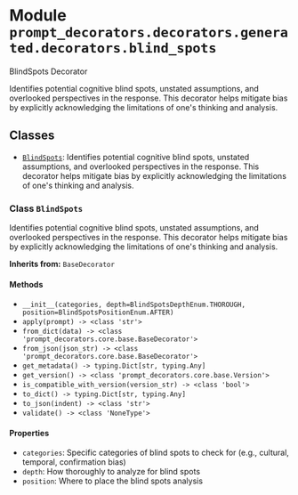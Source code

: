 # Module `prompt_decorators.decorators.generated.decorators.blind_spots`

BlindSpots Decorator

Identifies potential cognitive blind spots, unstated assumptions, and overlooked perspectives in the response. This decorator helps mitigate bias by explicitly acknowledging the limitations of one's thinking and analysis.

## Classes

- [`BlindSpots`](#class-blindspots): Identifies potential cognitive blind spots, unstated assumptions, and overlooked perspectives in the response. This decorator helps mitigate bias by explicitly acknowledging the limitations of one's thinking and analysis.

### Class `BlindSpots`

Identifies potential cognitive blind spots, unstated assumptions, and overlooked perspectives in the response. This decorator helps mitigate bias by explicitly acknowledging the limitations of one's thinking and analysis.

**Inherits from:** `BaseDecorator`

#### Methods

- `__init__(categories, depth=BlindSpotsDepthEnum.THOROUGH, position=BlindSpotsPositionEnum.AFTER)`
- `apply(prompt) -> <class 'str'>`
- `from_dict(data) -> <class 'prompt_decorators.core.base.BaseDecorator'>`
- `from_json(json_str) -> <class 'prompt_decorators.core.base.BaseDecorator'>`
- `get_metadata() -> typing.Dict[str, typing.Any]`
- `get_version() -> <class 'prompt_decorators.core.base.Version'>`
- `is_compatible_with_version(version_str) -> <class 'bool'>`
- `to_dict() -> typing.Dict[str, typing.Any]`
- `to_json(indent) -> <class 'str'>`
- `validate() -> <class 'NoneType'>`
#### Properties

- `categories`: Specific categories of blind spots to check for (e.g., cultural, temporal, confirmation bias)
- `depth`: How thoroughly to analyze for blind spots
- `position`: Where to place the blind spots analysis

